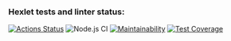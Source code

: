 ### Hexlet tests and linter status:
[![Actions Status](https://github.com/gorushkin/backend-project-lvl3/workflows/hexlet-check/badge.svg)](https://github.com/gorushkin/backend-project-lvl3/actions)
![Node.js CI](https://github.com/gorushkin/backend-project-lvl3/workflows/Node.js%20CI/badge.svg)
[![Maintainability](https://api.codeclimate.com/v1/badges/20822d95a14f7e26dbab/maintainability)](https://codeclimate.com/github/gorushkin/backend-project-lvl3/maintainability)
[![Test Coverage](https://api.codeclimate.com/v1/badges/20822d95a14f7e26dbab/test_coverage)](https://codeclimate.com/github/gorushkin/backend-project-lvl3/test_coverage)